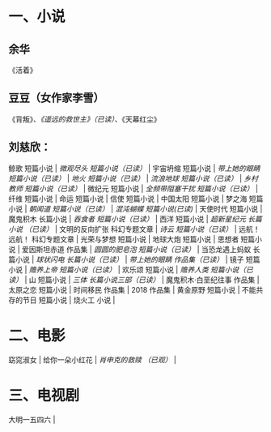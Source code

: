 # 一、小说
## 余华 
 《活着》
## 豆豆（女作家李雪）
 《背叛》、*《遥远的救世主》（已读）*、《天幕红尘》 
## 刘慈欣：
 鲸歌 短篇小说 | *微观尽头 短篇小说（已读）* | 宇宙坍缩 短篇小说 | *带上她的眼睛 短篇小说（已读）* | 
 *地火 短篇小说（已读）* | *流浪地球 短篇小说（已读）* | *乡村教师 短篇小说（已读）* | 微纪元 短篇小说 |
 *全频带阻塞干扰 短篇小说（已读）* | 纤维 短篇小说 | 命运 短篇小说 | 信使 短篇小说 |
 中国太阳 短篇小说 | 梦之海 短篇小说 | *朝闻道 短篇小说（已读）* | *混沌蝴蝶 短篇小说(已读)* |
 天使时代 短篇小说 | 魔鬼积木 长篇小说 | *吞食者 短篇小说（已读）* | 西洋 短篇小说 |
 *超新星纪元 长篇小说 （已读）* | 文明的反向扩张 科幻专题文章 | *诗云 短篇小说（已读）* | 远航！远航！ 科幻专题文章 |
 光荣与梦想 短篇小说 | 地球大炮 短篇小说 | 思想者 短篇小说 | 爱因斯坦赤道 作品集 | *圆圆的肥皂泡 短篇小说（已读）* |
 当恐龙遇上蚂蚁 长篇小说 | *球状闪电 长篇小说（已读）*  |  *带上她的眼睛 作品集（已读）* | 镜子 短篇小说 |
 *赡养上帝 短篇小说（已读）* | 欢乐颂 短篇小说 | *赡养人类 短篇小说（已读）* | 山 短篇小说 |
 *三体 长篇小说三部（已读）* | 魔鬼积木·白垩纪往事 作品集 | 太原之恋 短篇小说 | 时间移民 作品集 |
 2018 作品集 | 黄金原野 短篇小说 | 不能共存的节日 短篇小说 | 烧火工 小说 |
 # 二、电影
窈窕淑女 | 给你一朵小红花 | *肖申克的救赎 （已观）* | 
 # 三、电视剧
大明一五四六 | 
